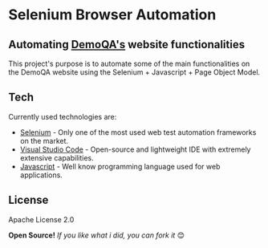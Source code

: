 # Selenium Browser Automation
## Automating [DemoQA's](https://demoqa.com/elements) website functionalities

This project's purpose is to automate some of the main functionalities on the DemoQA website using the Selenium + Javascript + Page Object Model.

## Tech
Currently used technologies are:

- [Selenium] - Only one of the most used web test automation frameworks on the market. 
- [Visual Studio Code] - Open-source and lightweight IDE with extremely extensive capabilities.
- [Javascript] - Well know programming language used for web applications.

## License

Apache License 2.0

**Open Source!**
*If you like what i did, you can fork it* 😊

[//]: # (No peeking <.<)
   [Selenium]: <https://www.selenium.dev>
   [Visual Studio Code]: <https://code.visualstudio.com>
   [Javascript]: <https://developer.mozilla.org/en-US/docs/Learn/JavaScript>